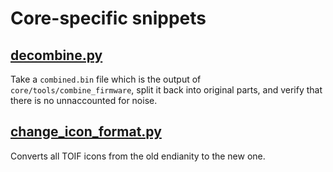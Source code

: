 # Core-specific snippets

## [decombine.py](decombine.py)

Take a `combined.bin` file which is the output of `core/tools/combine_firmware`,
split it back into original parts, and verify that there is no unnaccounted for noise.

## [change_icon_format.py](change_icon_format.py)

Converts all TOIF icons from the old endianity to the new one.
